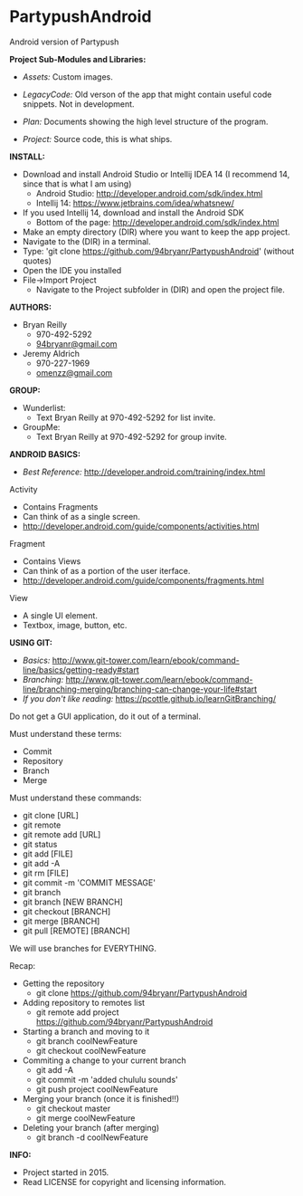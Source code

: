 # PartypushAndroid
Android version of Partypush

**Project Sub-Modules and Libraries:**

- _Assets:_ Custom images.
  
- _LegacyCode:_ Old verson of the app that might contain useful code snippets. Not in development.
  
- _Plan:_ Documents showing the high level structure of the program.
  
- _Project:_ Source code, this is what ships.
  

**INSTALL:**
- Download and install Android Studio or Intellij IDEA 14 (I recommend 14, since that is what I am using)
  - Android Studio: http://developer.android.com/sdk/index.html
  - Intellij 14: https://www.jetbrains.com/idea/whatsnew/
- If you used Intellij 14, download and install the Android SDK
  - Bottom of the page: http://developer.android.com/sdk/index.html
- Make an empty directory (DIR) where you want to keep the app project.
- Navigate to the (DIR) in a terminal.
- Type: 'git clone https://github.com/94bryanr/PartypushAndroid' (without quotes)
- Open the IDE you installed
- File->Import Project
  - Navigate to the Project subfolder in (DIR) and open the project file.

**AUTHORS:**
- Bryan Reilly
  - 970-492-5292
  - 94bryanr@gmail.com
- Jeremy Aldrich
  - 970-227-1969
  - omenzz@gmail.com

**GROUP:**
- Wunderlist:
  - Text Bryan Reilly at 970-492-5292 for list invite.
- GroupMe:
  - Text Bryan Reilly at 970-492-5292 for group invite.

**ANDROID BASICS:**
- _Best Reference:_ http://developer.android.com/training/index.html

Activity
- Contains Fragments
- Can think of as a single screen.
- http://developer.android.com/guide/components/activities.html

Fragment
- Contains Views
- Can think of as a portion of the user iterface.
- http://developer.android.com/guide/components/fragments.html

View
- A single UI element.
- Textbox, image, button, etc.

**USING GIT:**
- _Basics:_ http://www.git-tower.com/learn/ebook/command-line/basics/getting-ready#start
- _Branching:_ http://www.git-tower.com/learn/ebook/command-line/branching-merging/branching-can-change-your-life#start
- _If you don't like reading:_ https://pcottle.github.io/learnGitBranching/

Do not get a GUI application, do it out of a terminal.

Must understand these terms:
- Commit
- Repository
- Branch
- Merge

Must understand these commands:
- git clone [URL]
- git remote
- git remote add [URL]
- git status
- git add [FILE]
- git add -A
- git rm [FILE]
- git commit -m 'COMMIT MESSAGE'
- git branch
- git branch [NEW BRANCH]
- git checkout [BRANCH]
- git merge [BRANCH]
- git pull [REMOTE] [BRANCH]

We will use branches for EVERYTHING.

Recap:
- Getting the repository
  - git clone https://github.com/94bryanr/PartypushAndroid
- Adding repository to remotes list
  - git remote add project https://github.com/94bryanr/PartypushAndroid
- Starting a branch and moving to it
  - git branch coolNewFeature
  - git checkout coolNewFeature
- Commiting a change to your current branch
  - git add -A
  - git commit -m 'added chululu sounds'
  - git push project coolNewFeature
- Merging your branch (once it is finished!!)
  - git checkout master
  - git merge coolNewFeature
- Deleting your branch (after merging)
  - git branch -d coolNewFeature


**INFO:**
- Project started in 2015.
- Read LICENSE for copyright and licensing information.
